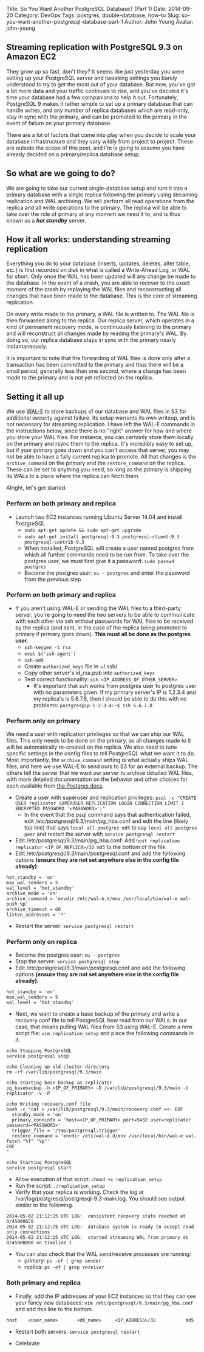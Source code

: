 Title: So You Want Another PostgreSQL Database? (Part 1)
Date: 2014-09-20
Category: DevOps
Tags: postgres, double-database, how-to
Slug: so-you-want-another-postgresql-database-part-1
Author: John Young
Avatar: john-young

## Streaming replication with PostgreSQL 9.3 on Amazon EC2

They grow up so fast, don't they? It seems like just yesterday you were setting up your PostgreSQL server and tweaking settings you barely understood to try to get the most out of your database. But now, you've got a lot more data and your traffic continues to rise, and you've decided it's time your database had a few companions to help it out. Fortunately, PostgreSQL 9 makes it rather simple to set up a primary database that can handle writes, and any number of replica databases which are read-only, stay in sync with the primary, and can be promoted to the primary in the event of failure on your primary database.

There are a lot of factors that come into play when you decide to scale your database infrastructure and they vary wildly from project to project. These are outside the scope of this post, and I'm is going to assume you have already decided on a primary/replica database setup. 

## So what are we going to do?
We are going to take our current single-database setup and turn it into a primary database with a single replica following the primary using streaming replication and WAL archiving. We will perform all read operations from the replica and all write operations to the primary. The replica will be able to take over the role of primary at any moment we need it to, and is thus known as a ***hot standby*** server.

## How it all works: understanding streaming replication
Everything you do to your database (inserts, updates, deletes, alter table, etc.) is first recorded on disk in what is called a Write-Ahead Log, or WAL for short. Only once the WAL has been updated will any change be made to the database. In the event of a crash, you are able to recover to the exact moment of the crash by replaying the WAL files and reconstructing all changes that have been made to the database. This is the core of streaming replication.

On every write made to the primary, a WAL file is written to. The WAL file is then forwarded along to the replica. Our replica server, which operates in a kind of permanent recovery mode, is continuously listening to the primary and will reconstruct all changes made by reading the primary's WAL. By doing so, our replica database stays in sync with the primary nearly instantaneously.

It is important to note that the forwarding of WAL files is done only after a transaction has been committed to the primary and thus there will be a small period, generally less than one second, where a change has been made to the primary and is not yet reflected on the replica.


## Setting it all up
We use [WAL-E](https://github.com/wal-e/wal-e) to store backups of our database and WAL files in S3 for additional security against failure. Its setup warrants its own writeup, and is not necessary for streaming replication. I have left the WAL-E commands in the instructions below, since there is no "right" answer for how and where you store your WAL files. For instance, you can certainly store them locally on the primary and rsync them to the replica. It's incredibly easy to set up, but if your primary goes down and you can't access that server, you may not be able to have a fully current replica to promote. All that changes is the `archive_command` on the primary and the `restore_command` on the replica. These can be set to anything you need, so long as the primary is shipping its WALs to a place where the replica can fetch them.

Alright, let's get started.

### Perform on both primary and replica
* Launch two EC2 instances running Ubuntu Server 14.04 and install PostgreSQL
  * `sudo apt-get update && sudo apt-get upgrade`
  * `sudo apt-get install postgresql-9.3 postgresql-client-9.3 postgresql-contrib-9.3`
  * When installed, PostgreSQL will create a user named postgres from which all further commands need to be run from. To take over the postgres user, we must first give it a password: `sudo passwd postgres`
  * Become the postgres user: `su - postgres` and enter the password from the previous step

### Perform on both primary and replica
* If you aren't using WAL-E or sending the WAL files to a third-party server, you're going to need the two servers to be able to communicate with each other via ssh without passwords for WAL files to be received by the replica (and sent, in the case of the replica being promoted to primary if primary goes down). **This must all be done as the postgres user.**
  * `ssh-keygen -t rsa`
  * `eval $('ssh-agent')`
  * `ssh-add`
  * Create `authorized_keys` file in ~/.ssh/
  * Copy other server's id_rsa.pub into `authorized_keys`
  * Test correct functionality: `ssh <IP_ADDRESS_OF_OTHER_SERVER>`
    * It's important that ssh works from postgres user to postgres user with no parameters given. If my primary server's IP is 1.2.3.4 and my replica's is 5.6.7.8, then I should be able to do this with no problems: `postgres@ip-1-2-3-4:~$ ssh 5.6.7.8`

### Perform only on primary
We need a user with replication privileges so that we can ship our WAL files. This only needs to be done on the primary, as all changes made to it will be automatically re-created on the replica. We also need to tune specific settings in the config files to tell PostgreSQL what we want it to do. Most importantly, the `archive_command` setting is what actually ships WAL files, and here we use WAL-E to send ours to S3 for an external backup. The others tell the server that we want our server to archive detailed WAL files, with more detailed documentation on the behavior and other choices for each available from [the Postgres docs](http://www.postgresql.org/docs/9.3/static/runtime-config-wal.html).
* Create a user with superuser and replication privileges: 
`psql -c "CREATE USER replicator SUPERUSER REPLICATION LOGIN CONNECTION LIMIT 1 ENCRYPTED PASSWORD '<PASSWORD>';"`
  * In the event that the psql command says that authentication failed, edit /etc/postgresql/9.3/main/pg_hba.conf and edit the line (likely top line) that says 
`local all postgres md5` to say `local all postgres peer` and restart the server with 
`service postgresql restart`
* Edit /etc/postgresql/9.3/main/pg_hba.conf: Add `host replication replicator <IP_OF_REPLICA>/32 md5` to the bottom of the file.
* Edit /etc/postgresql/9.3/main/postgresql.conf and add the following options **(ensure they are not set anywhere else in the config file already)**:
```
hot_standby = 'on'
max_wal_senders = 5
wal_level = 'hot_standby'
archive_mode = 'on'
archive_command = 'envdir /etc/wal-e.d/env /usr/local/bin/wal-e wal-push %p'
archive_timeout = 60
listen_addresses = '*'
```
* Restart the server: `service postgresql restart`

### Perform only on replica
* Become the postgres user: `su - postgres`
* Stop the server: `service postgresql stop`
* Edit /etc/postgresql/9.3/main/postgresql.conf and add the following options **(ensure they are not set anywhere else in the config file already)**:
```
hot_standby = 'on'
max_wal_senders = 5
wal_level = 'hot_standby'
```
* Next, we want to create a base backup of the primary and write a recovery.conf file to tell PostgreSQL how read from our WALs. In our case, that means pulling WAL files from S3 using WAL-E. Create a new script file: `vim replication_setup` and place the following commands in it.
```
echo Stopping PostgreSQL
service postgresql stop

echo Cleaning up old cluster directory
rm -rf /var/lib/postgresql/9.3/main

echo Starting base backup as replicator
pg_basebackup -h <IP_OF_PRIMARY> -D /var/lib/postgresql/9.3/main -U replicator -v -P

echo Writing recovery.conf file
bash -c "cat > /var/lib/postgresql/9.3/main/recovery.conf <<- EOF
  standby_mode = 'on'
  primary_conninfo = 'host=<IP_OF_PRIMARY> port=5432 user=replicator password=<PASSWORD>'
  trigger_file = '/tmp/postgresql.trigger'
  restore_command = 'envdir /etc/wal-e.d/env /usr/local/bin/wal-e wal-fetch "%f" "%p"'
EOF
"

echo Starting PostgreSQL
service postgresql start
```
* Allow execution of that script: `chmod +x replication_setup`
* Run the script: `./replication_setup`
* Verify that your replica is working. Check the log at /var/log/postgresql/postgresql-9.3-main.log. You should see output similar to the following.
```
2014-05-02 21:12:25 UTC LOG:  consistent recovery state reached at 0/450006C8
2014-05-02 21:12:25 UTC LOG:  database system is ready to accept read only connections
2014-05-02 21:12:25 UTC LOG:  started streaming WAL from primary at 0/45000000 on timeline 1
```
* You can also check that the WAL send/receive processes are running:
  * primary: `ps -ef | grep sender`
  * replica: `ps -ef | grep receiver`

### Both primary and replica
* Finally, add the IP addresses of your EC2 instances so that they can see your fancy new databases: `vim /etc/postgresql/9.3/main/pg_hba.conf` and add this line to the bottom.
```
host    <user_name>       <db_name>     <IP_ADDRESS>/32           md5
```
* Restart both servers: `service postgresql restart`

* Celebrate
